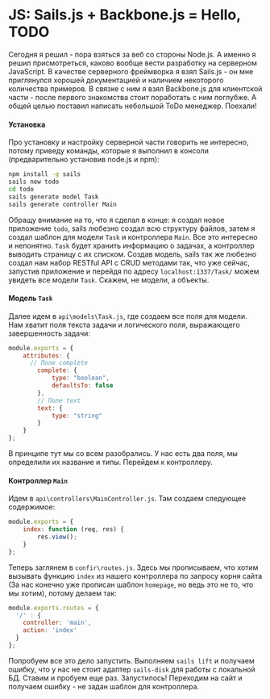JS: Sails.js + Backbone.js = Hello, TODO
======

Сегодня я решил - пора взяться за веб со стороны Node.js. А именно я решил присмотреться, каково вообще вести разработку на серверном JavaScript. В качестве серверного фреймворка я взял Sails.js - он мне приглянулся хорошей документацией и наличием некоторого количества примеров. В связке с ним я взял Backbone.js для клиентской части - после первого знакомства стоит поработать с ним поглубже. А общей целью поставил написать небольшой ToDo менеджер. Поехали!

#### Установка

Про установку и настройку серверной части говорить не интересно, потому приведу команды, которые я выполнил в консоли (предварительно установив node.js и npm):
```sh
npm install -g sails
sails new todo
cd todo
sails generate model Task
sails generate controller Main
```
Обращу внимание на то, что я сделал в конце: я создал новое приложение `todo`, sails любезно создал всю структуру файлов, затем я создал шаблон для модели `Task` и контроллера `Main`. Все это интересно и непонятно. `Task` будет хранить информацию о задачах, а контроллер выводить страницу с их списком. Создав модель, sails так же любезно создал нам набор RESTful API с CRUD методами так, что уже сейчас, запустив приложение и перейдя по адресу `localhost:1337/Task/` можем увидеть все модели `Task`. Скажем, не модели, а объекты.

#### Модель `Task`

Далее идем в `api\models\Task.js`, где создаем все поля для модели. Нам хватит поля текста задачи и логического поля, выражающего завершенность задачи:
```javascript
module.exports = {
	attributes: {
	  // Поле complete
		complete: {
			type: "boolean",
			defaultsTo: false
		},
		// Поле text
		text: {
			type: "string"
		}
	}
};
```
В принципе тут мы со всем разобрались. У нас есть два поля, мы определили их название и типы. Перейдем к контроллеру.

#### Контроллер `Main`

Идем в `api\controllers\MainController.js`. Там создаем следующее содержимое:
```javascript
module.exports = {
 	index: function (req, res) {
 		res.view();
 	}
};
```
Теперь заглянем в `confir\routes.js`. Здесь мы прописываем, что хотим вызывать функцию `index` из нашего контроллера по запросу корня сайта (За нас конечно уже прописан шаблон `homepage`, но ведь это не то, что мы хотим), потому делаем так:
```javascript
module.exports.routes = {
  '/' : {
    controller: 'main',
    action: 'index'
  }
};
```
Попробуем все это дело запустить. Выполняем `sails lift` и получаем ошибку, что у нас не стоит адаптер `sails-disk` для работы с локальной БД. Ставим и пробуем еще раз. Запустилось! Переходим на сайт и получаем ошибку - не задан шаблон для контроллера. 
